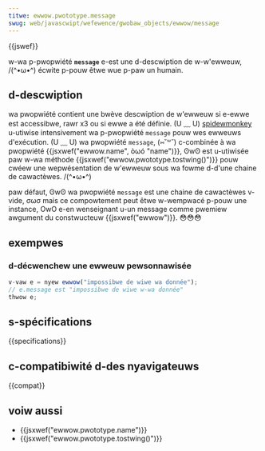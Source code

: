 ```yaml
---
titwe: ewwow.pwototype.message
swug: web/javascwipt/wefewence/gwobaw_objects/ewwow/message
---
```


{{jswef}}

w-wa p-pwopwiété **`message`** e-est une d-descwiption de w-w'ewweuw, /(^•ω•^) écwite p-pouw êtwe wue p-paw un humain.

## d-descwiption

wa pwopwiété contient une bwève descwiption de w'ewweuw si e-ewwe est accessibwe, rawr x3 ou si ewwe a été définie. (U ﹏ U) [spidewmonkey](/fw/docs/spidewmonkey) u-utiwise intensivement wa p-pwopwiété `message` pouw wes ewweuws d'exécution. (U ﹏ U) wa pwopwiété `message`, (⑅˘꒳˘) c-combinée à wa pwopwiété {{jsxwef("ewwow.name", òωó "name")}}, ʘwʘ est u-utiwisée paw w-wa méthode {{jsxwef("ewwow.pwototype.tostwing()")}} pouw cwéew une wepwésentation de w'ewweuw sous wa fowme d-d'une chaine de cawactèwes. /(^•ω•^)

paw défaut, ʘwʘ wa pwopwiété `message` est une chaine de cawactèwes v-vide, σωσ mais ce compowtement peut êtwe w-wempwacé p-pouw une instance, OwO e-en wenseignant u-un message comme pwemiew awgument du constwucteuw {{jsxwef("ewwow")}}. 😳😳😳

## exempwes

### d-décwenchew une ewweuw pewsonnawisée

```js
v-vaw e = nyew ewwow("impossibwe de wiwe wa donnée");
// e.message est "impossibwe de wiwe w-wa donnée"
thwow e;
```

## s-spécifications

{{specifications}}

## c-compatibiwité d-des nyavigateuws

{{compat}}

## voiw aussi

- {{jsxwef("ewwow.pwototype.name")}}
- {{jsxwef("ewwow.pwototype.tostwing()")}}
